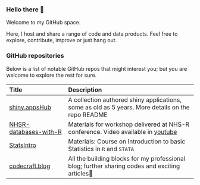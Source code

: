 ### Hello there 👋

Welcome to my GitHub space.

Here, I host and share a range of code and data products. Feel free to explore, contribute, improve or just hang out.

### GitHub repositories

Below is a list of notable GitHub repos that might interest you; but you are welcome to explore the rest for sure.


| Title                                                                                                                                          | Description                                                            |
|:-----------------------------------------------------------------------------------------------------------------------------------------------|:-----------------------------------------------------------------------|
| [shiny.appsHub](https://github.com/cmaronga/shiny.appsHub)| A collection authored shiny applications, some as old as 5 years. More details on the repo README |
|[NHSR-databases-with-R](https://github.com/cmaronga/NHSR-databases-with-R) | Materials for workshop delivered at NHS-R conference. Video available in [youtube](https://youtu.be/htQWauSV9J4?si=4GCfnhletirZ2ZC2) | 
| [StatsIntro](https://github.com/cmaronga/StatsIntro) | Materials: Course on Introduction to basic Statistics in `R` and `STATA` |
| [codecraft.blog](https://github.com/cmaronga/codecraft.blog) |All the building blocks for my professional blog; further sharing codes and exciting articles🙂  |

















